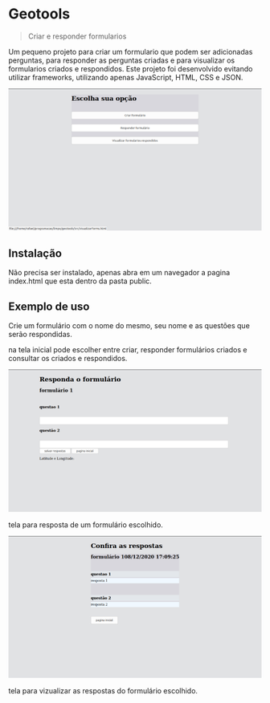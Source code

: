 # Geotools
> Criar e responder formularios



Um pequeno projeto para criar um formulario que podem ser adicionadas perguntas, para responder as perguntas criadas e para visualizar os formularios criados e respondidos.
Este projeto foi desenvolvido evitando utilizar frameworks, utilizando apenas JavaScript, HTML, CSS e JSON.

![](telainicial.png)

## Instalação

Não precisa ser instalado, apenas abra em um navegador a pagina index.html que esta dentro da pasta public.

## Exemplo de uso

Crie um formulário com o nome do mesmo, seu nome e as questões que serão respondidas.

na tela inicial pode escolher entre criar, responder formulários criados e consultar os criados e respondidos.


![](respondendo.png)

tela para resposta de um formulário escolhido.


![](visualizandorespostas.png)

tela para vizualizar as respostas do formulário escolhido.



